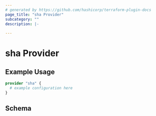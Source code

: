 ```yaml
---
# generated by https://github.com/hashicorp/terraform-plugin-docs
page_title: "sha Provider"
subcategory: ""
description: |-
  
---
```


# sha Provider



## Example Usage

```terraform
provider "sha" {
  # example configuration here
}
```

<!-- schema generated by tfplugindocs -->
## Schema
